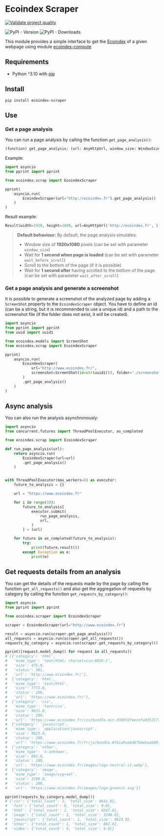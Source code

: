 # Ecoindex Scraper

[![Validate project quality](https://github.com/cnumr/ecoindex_python_fullstack/actions/workflows/quality_check.yml/badge.svg?branch=main)](https://github.com/cnumr/ecoindex_python_fullstack/actions/workflows/quality_check.yml)

![PyPI - Version](https://img.shields.io/pypi/v/ecoindex-scraper?logo=pypi)
![PyPI - Downloads](https://img.shields.io/pypi/dm/ecoindex-scraper?style=social&logo=pypi)

This module provides a simple interface to get the [Ecoindex](http://www.ecoindex.fr) of a given webpage using module [ecoindex-compute](https://pypi.org/project/ecoindex-compute/)

## Requirements

- Python ^3.10 with [pip](https://pip.pypa.io/en/stable/installation/)

## Install

```shell
pip install ecoindex-scraper
```

## Use

### Get a page analysis

You can run a page analysis by calling the function `get_page_analysis()`:

```python
(function) get_page_analysis: (url: AnyHttpUrl, window_size: WindowSize | None = WindowSize(width=1920, height=1080), wait_before_scroll: int | None = 1, wait_after_scroll: int | None = 1) -> Coroutine[Any, Any, Result]
```

Example:

```python
import asyncio
from pprint import pprint

from ecoindex.scrap import EcoindexScraper

pprint(
    asyncio.run(
        EcoindexScraper(url="http://ecoindex.fr").get_page_analysis()
    )
)
```

Result example:

```python
Result(width=1920, height=1080, url=AnyHttpUrl('http://ecoindex.fr', ), size=549.253, nodes=52, requests=12, grade='A', score=90.0, ges=1.2, water=1.8, ecoindex_version='5.0.0', date=datetime.datetime(2022, 9, 12, 10, 54, 46, 773443), page_type=None)
```

> **Default behaviour:** By default, the page analysis simulates:
>
> - Window size of **1920x1080** pixels (can be set with parameter `window_size`)
> - Wait for **1 second when page is loaded** (can be set with parameter `wait_before_scroll`)
> - Scroll to the bottom of the page (if it is possible)
> - Wait for **1 second after** having scrolled to the bottom of the page (can be set with parameter `wait_after_scroll`)

### Get a page analysis and generate a screenshot

It is possible to generate a screenshot of the analyzed page by adding a `ScreenShot` property to the `EcoindexScraper` object.
You have to define an id (can be a string, but it is recommended to use a unique id) and a path to the screenshot file (if the folder does not exist, it will be created).

```python
import asyncio
from pprint import pprint
from uuid import uuid1

from ecoindex.models import ScreenShot
from ecoindex.scrap import EcoindexScraper

pprint(
    asyncio.run(
        EcoindexScraper(
            url="http://www.ecoindex.fr/",
            screenshot=ScreenShot(id=str(uuid1()), folder="./screenshots"),
        )
        .get_page_analysis()
    )
)
```

## Async analysis

You can also run the analysis asynchronously:

```python
import asyncio
from concurrent.futures import ThreadPoolExecutor, as_completed

from ecoindex.scrap import EcoindexScraper

def run_page_analysis(url):
    return asyncio.run(
        EcoindexScraper(url=url)
        .get_page_analysis()
    )


with ThreadPoolExecutor(max_workers=8) as executor:
    future_to_analysis = {}

    url = "https://www.ecoindex.fr"

    for i in range(10):
        future_to_analysis[
            executor.submit(
                run_page_analysis,
                url,
            )
        ] = (url)

    for future in as_completed(future_to_analysis):
        try:
            print(future.result())
        except Exception as e:
            print(e)
```
## Get requests details from an analysis

You can get the details of the requests made by the page by calling the function `get_all_requests()` and also get the aggregation of requests by category by calling the function `get_requests_by_category()`:

```python
import asyncio
from pprint import pprint

from ecoindex.scraper import EcoindexScraper

scraper = EcoindexScraper(url="http://www.ecoindex.fr")

result = asyncio.run(scraper.get_page_analysis())
all_requests = asyncio.run(scraper.get_all_requests())
requests_by_category = asyncio.run(scraper.get_requests_by_category())

pprint([request.model_dump() for request in all_requests])
# [{'category': 'html',
#   'mime_type': 'text/html; charset=iso-8859-1',
#   'size': 475.0,
#   'status': 301,
#   'url': 'http://www.ecoindex.fr/'},
#  {'category': 'html',
#   'mime_type': 'text/html',
#   'size': 7772.0,
#   'status': 200,
#   'url': 'https://www.ecoindex.fr/'},
#  {'category': 'css',
#   'mime_type': 'text/css',
#   'size': 9631.0,
#   'status': 200,
#   'url': 'https://www.ecoindex.fr/css/bundle.min.d38033feecefa0352173204171412aec01f58eee728df0ac5c917a396ca0bc14.css'},
#  {'category': 'javascript',
#   'mime_type': 'application/javascript',
#   'size': 9823.0,
#   'status': 200,
#   'url': 'https://www.ecoindex.fr/fr/js/bundle.8781a9ae8d87b4ebaa689167fc17b7d71193cf514eb8bb40aac9bf4548e14533.js'},
#  {'category': 'other',
#   'mime_type': 'x-unknown',
#   'size': 892.0,
#   'status': 200,
#   'url': 'https://www.ecoindex.fr/images/logo-neutral-it.webp'},
#  {'category': 'image',
#   'mime_type': 'image/svg+xml',
#   'size': 3298.0,
#   'status': 200,
#   'url': 'https://www.ecoindex.fr/images/logo-greenit.svg'}]

pprint(requests_by_category.model_dump())
# {'css': {'total_count': 1, 'total_size': 9631.0},
#  'font': {'total_count': 0, 'total_size': 0.0},
#  'html': {'total_count': 2, 'total_size': 8247.0},
#  'image': {'total_count': 1, 'total_size': 3298.0},
#  'javascript': {'total_count': 1, 'total_size': 9823.0},
#  'other': {'total_count': 1, 'total_size': 892.0},
#  'video': {'total_count': 0, 'total_size': 0.0}}
```